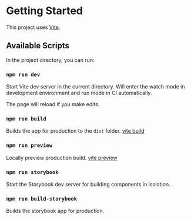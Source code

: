 # Getting Started

This project uses [Vite](https://vitejs.dev/).

## Available Scripts

In the project directory, you can run:

### `npm run dev`

Start Vite dev server in the current directory. Will enter the watch mode in development environment and run mode in CI automatically.

The page will reload if you make edits.

### `npm run build`

Builds the app for production to the `dist` folder. [vite build](https://vitejs.dev/guide/cli.html#build)

### `npm run preview`

Locally preview production build. [vite preview](https://vitejs.dev/guide/cli.html#vite-preview)

### `npm run storybook`

Start the Storybook dev server for building components in isolation.

### `npm run build-storybook`

Builds the storybook app for production.
